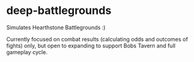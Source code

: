 # deep-battlegrounds
Simulates Hearthstone Battlegrounds :)

Currently focused on combat results (calculating odds and outcomes of fights) only, but open to expanding to support Bobs Tavern and full gameplay cycle. 
